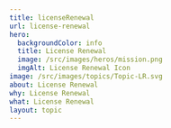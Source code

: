 ```yaml
---
title: licenseRenewal
url: license-renewal
hero:
  backgroundColor: info
  title: License Renewal
  image: /src/images/heros/mission.png
  imgAlt: License Renewal Icon
image: /src/images/topics/Topic-LR.svg
about: License Renewal
why: License Renewal
what: License Renewal
layout: topic
---
```

